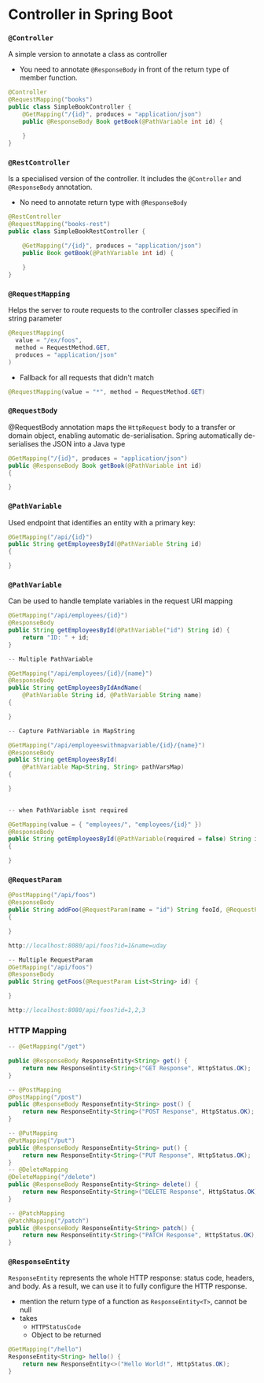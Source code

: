 # Controller in Spring Boot

### `@Controller`

A simple version to annotate a class as controller

* You need to annotate `@ResponseBody` in front of the return type of member function.

```java
@Controller
@RequestMapping("books")
public class SimpleBookController {
    @GetMapping("/{id}", produces = "application/json")
    public @ResponseBody Book getBook(@PathVariable int id) {

    }
}
```

### `@RestController`

Is a specialised version of the controller. It includes the `@Controller` and `@ResponseBody` annotation.

* No need to annotate return type with `@ResponseBody`

```java
@RestController
@RequestMapping("books-rest")
public class SimpleBookRestController {
    
    @GetMapping("/{id}", produces = "application/json")
    public Book getBook(@PathVariable int id) {

    }
}
```

### `@RequestMapping`

Helps the server to route requests to the controller classes specified in string parameter

```java
@RequestMapping(
  value = "/ex/foos", 
  method = RequestMethod.GET, 
  produces = "application/json"
)
```

* Fallback for all requests that didn't match

```java
@RequestMapping(value = "*", method = RequestMethod.GET)
```

### `@RequestBody`

@RequestBody annotation maps the `HttpRequest` body to a transfer or domain object, enabling automatic de-serialisation. Spring automatically de-serialises the JSON into a Java type

```java
@GetMapping("/{id}", produces = "application/json")
public @ResponseBody Book getBook(@PathVariable int id) 
{

}
```

### `@PathVariable`

Used endpoint that identifies an entity with a primary key:

```java
@GetMapping("/api/{id}")
public String getEmployeesById(@PathVariable String id) 
{

}
```

### `@PathVariable`

Can be used to handle template variables in the request URI mapping

```java
@GetMapping("/api/employees/{id}")
@ResponseBody
public String getEmployeesById(@PathVariable("id") String id) {
    return "ID: " + id;
}

-- Multiple PathVariable

@GetMapping("/api/employees/{id}/{name}")
@ResponseBody
public String getEmployeesByIdAndName(
    @PathVariable String id, @PathVariable String name) 
{

}

-- Capture PathVariable in MapString

@GetMapping("/api/employeeswithmapvariable/{id}/{name}")
@ResponseBody
public String getEmployeesById(
    @PathVariable Map<String, String> pathVarsMap) 
{

}

    
-- when PathVariable isnt required 

@GetMapping(value = { "employees/", "employees/{id}" })
@ResponseBody
public String getEmployeesById(@PathVariable(required = false) String id) 
{

}
```

### `@RequestParam`

```java
@PostMapping("/api/foos")
@ResponseBody
public String addFoo(@RequestParam(name = "id") String fooId, @RequestParam String name) 
{ 

}

http://localhost:8080/api/foos?id=1&name=uday

-- Multiple RequestParam 
@GetMapping("/api/foos")
@ResponseBody
public String getFoos(@RequestParam List<String> id) {

}

http://localhost:8080/api/foos?id=1,2,3
```

### HTTP Mapping

```java
-- @GetMapping("/get")

public @ResponseBody ResponseEntity<String> get() {
    return new ResponseEntity<String>("GET Response", HttpStatus.OK);
}

-- @PostMapping
@PostMapping("/post")
public @ResponseBody ResponseEntity<String> post() {
    return new ResponseEntity<String>("POST Response", HttpStatus.OK);
}

-- @PutMapping
@PutMapping("/put")
public @ResponseBody ResponseEntity<String> put() {
    return new ResponseEntity<String>("PUT Response", HttpStatus.OK);
}
-- @DeleteMapping
@DeleteMapping("/delete")
public @ResponseBody ResponseEntity<String> delete() {
    return new ResponseEntity<String>("DELETE Response", HttpStatus.OK);
}

-- @PatchMapping
@PatchMapping("/patch")
public @ResponseBody ResponseEntity<String> patch() {
    return new ResponseEntity<String>("PATCH Response", HttpStatus.OK);
}
```

### `@ResponseEntity`

`ResponseEntity` represents the whole HTTP response: status code, headers, and body. As a result, we can use it to fully configure the HTTP response.

* mention the return type of a function as `ResponseEntity<T>`, cannot be null
* takes
  * `HTTPStatusCode`
  * Object to be returned

```java
@GetMapping("/hello")
ResponseEntity<String> hello() {
    return new ResponseEntity<>("Hello World!", HttpStatus.OK);
}
```
